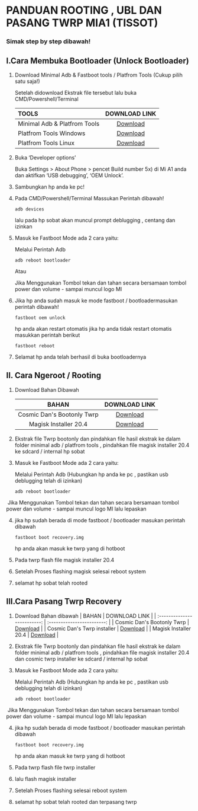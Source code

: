 # PANDUAN ROOTING , UBL DAN PASANG TWRP MIA1 (TISSOT)

### Simak step by step dibawah!

> 
>

## **I.Cara Membuka Bootloader (Unlock Bootloader)**



1. Download Minimal Adb & Fastboot tools / Platfrom Tools (Cukup pilih satu saja!)

   Setelah didownload  Ekstrak file tersebut lalu buka CMD/Powershell/Terminal

   | TOOLS                        |       DOWNLOAD LINK        |
   | :--------------------------- | :------------------------: |
   | Minimal Adb & Platfrom Tools | [Download](www.google.com) |
   | Platfrom Tools Windows       | [Download](www.google.com) |
   | Platfrom Tools Linux         | [Download](www.google.com) |

2. Buka ‘Developer options’ 

   Buka Settings >  About Phone > pencet Build number 5x) di Mi A1 anda dan aktifkan ‘USB  debugging’, ‘OEM Unlock’.

   

3. Sambungkan hp anda ke pc!

4. Pada CMD/Powershell/Terminal Massukan Perintah dibawah!

   ```
   adb devices
   ```

   lalu pada hp sobat akan muncul prompt deblugging , centang dan izinkan

   

5. Masuk ke Fastboot Mode ada 2 cara yaitu:

   Melalui Perintah Adb

   ```
   adb reboot bootloader
   ```

   Atau

   Jika Menggunakan Tombol tekan dan tahan secara bersamaan  tombol power dan volume -  sampai muncul logo MI

6. Jika hp anda sudah masuk ke mode fastboot / bootloadermasukan perintah dibawah!

   ```
   fastboot oem unlock
   ```

   hp anda akan restart otomatis jika hp anda tidak restart otomatis masukkan perintah berikut

   ```
   fastboot reboot
   ```


7. Selamat hp anda telah berhasil di buka bootloadernya



## II. Cara Ngeroot / Rooting



1. Download Bahan Dibawah

   |           BAHAN            |       DOWNLOAD LINK        |
   | :------------------------: | :------------------------: |
   | Cosmic Dan's Bootonly Twrp | [Download](www.google.com) |
   |   Magisk Installer 20.4    | [Download](www.google.com) |

   

2. Ekstrak  file Twrp bootonly dan pindahkan file hasil ekstrak ke dalam folder minimal adb / platfrom tools , pindahkan file magisk installer 20.4 ke sdcard / internal hp sobat

3. Masuk ke Fastboot Mode ada 2 cara yaitu:

   Melalui Perintah Adb (Hubungkan hp anda ke pc , pastikan usb deblugging telah di izinkan)

   ```
   adb reboot bootloader
   ```

​		Jika Menggunakan Tombol tekan dan tahan secara bersamaan  tombol power dan volume -  sampai 		muncul logo MI lalu lepaskan

4. jika hp sudah berada di mode fastboot / bootloader masukan perintah dibawah

   ```
   fastboot boot recovery.img
   ```

   hp anda akan masuk ke twrp yang di hotboot

   

5. Pada twrp  flash file  magisk installer 20.4

6. Setelah Proses flashing  magisk selesai reboot system

7. selamat hp sobat telah rooted

   

 ## III.Cara Pasang Twrp Recovery



   1. Download Bahan dibawah
|            BAHAN            |       DOWNLOAD LINK        |
| :-------------------------: | :------------------------: |
| Cosmic Dan's Bootonly Twrp  | [Download](www.google.com) |
| Cosmic Dan's Twrp installer | [Download](www.google.com) |
|    Magisk Installer 20.4    | [Download](www.google.com) |



2. Ekstrak  file Twrp bootonly dan pindahkan file hasil ekstrak ke dalam folder minimal adb / platfrom tools , pindahkan file magisk installer 20.4 dan cosmic twrp installer  ke sdcard / internal hp sobat

3. Masuk ke Fastboot Mode ada 2 cara yaitu:

   Melalui Perintah Adb (Hubungkan hp anda ke pc , pastikan usb deblugging telah di izinkan)

   ```
   adb reboot bootloader
   ```

​		Jika Menggunakan Tombol tekan dan tahan secara bersamaan  tombol power dan volume -  sampai 		muncul logo MI lalu lepaskan

4. jika hp sudah berada di mode fastboot / bootloader masukan perintah dibawah

   ```
   fastboot boot recovery.img
   ```

   hp anda akan masuk ke twrp yang di hotboot

   

5. Pada twrp  flash file  twrp installer 

6. lalu flash magisk installer

7. Setelah Proses flashing   selesai reboot system

8. selamat hp sobat telah rooted dan terpasang twrp
